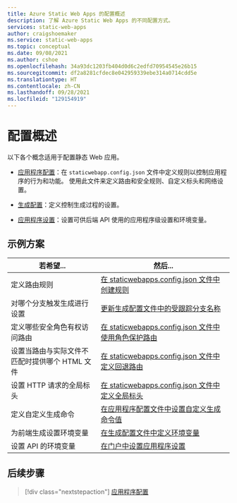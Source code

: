 ```yaml
---
title: Azure Static Web Apps 的配置概述
description: 了解 Azure Static Web Apps 的不同配置方式。
services: static-web-apps
author: craigshoemaker
ms.service: static-web-apps
ms.topic: conceptual
ms.date: 09/08/2021
ms.author: cshoe
ms.openlocfilehash: 34a93dc1203fb404d0d6c2edfd70954545e26b15
ms.sourcegitcommit: df2a8281cfdec8e042959339ebe314a0714cdd5e
ms.translationtype: HT
ms.contentlocale: zh-CN
ms.lasthandoff: 09/28/2021
ms.locfileid: "129154919"
---
```

# <a name="configuration-overview"></a>配置概述

以下各个概念适用于配置静态 Web 应用。

- [应用程序配置](./configuration.md)：在 `staticwebapp.config.json` 文件中定义规则以控制应用程序的行为和功能。 使用此文件来定义路由和安全规则、自定义标头和网络设置。

- [生成配置](./build-configuration.md)：定义控制生成过程的设置。

- [应用程序设置](./application-settings.md)：设置可供后端 API 使用的应用程序级设置和环境变量。

## <a name="example-scenarios"></a>示例方案

| 若希望... | 然后... |
|---|---|
| 定义路由规则 | [在 staticwebapps.config.json 文件中创建规则](./configuration.md) |
| 对哪个分支触发生成进行设置 | [更新生成配置文件中的受跟踪分支名称](./build-configuration.md)  |
| 定义哪些安全角色有权访问路由 | [在 staticwebapps.config.json 文件中使用角色保护路由](./configuration.md#securing-routes-with-roles) |
| 设置当路由与实际文件不匹配时提供哪个 HTML 文件 | [在 staticwebapps.config.json 文件中定义回退路由](./configuration.md#fallback-routes) |
| 设置 HTTP 请求的全局标头 | [在 staticwebapps.config.json 文件中定义全局标头](./configuration.md#global-headers)|
| 定义自定义生成命令 | [在应用程序配置文件中设置自定义生成命令值](./build-configuration.md) |
| 为前端生成设置环境变量 | [在生成配置文件中定义环境变量](./build-configuration.md#environment-variables) |
| 设置 API 的环境变量 | [在门户中设置应用程序设置](./application-settings.md) |

## <a name="next-steps"></a>后续步骤

> [!div class="nextstepaction"]
> [应用程序配置](configuration.md)
